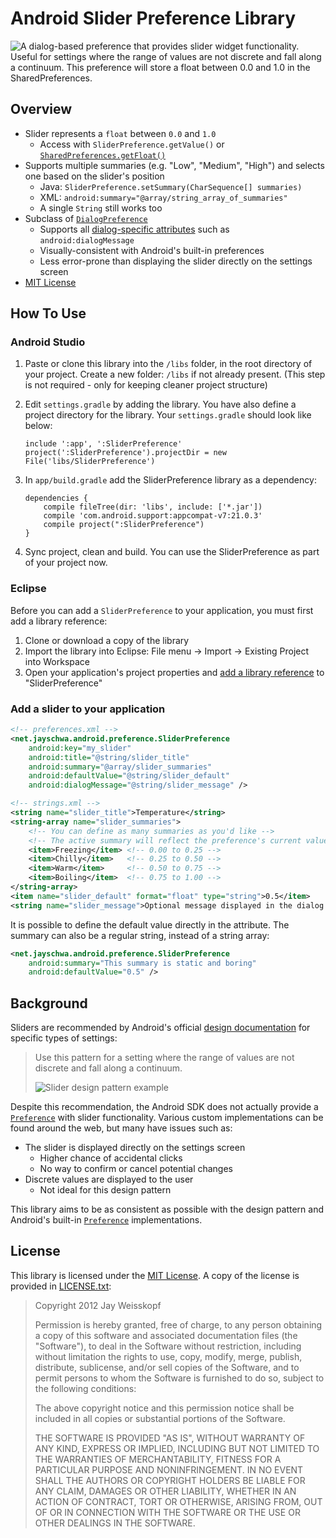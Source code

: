 Android Slider Preference Library
=================================

![A dialog-based preference that provides slider widget functionality. Useful for settings where the range of values are not discrete and fall along a continuum. This preference will store a float between 0.0 and 1.0 in the SharedPreferences.](https://raw.github.com/jayschwa/AndroidSliderPreference/master/screenshot.png)

## Overview

* Slider represents a `float` between `0.0` and `1.0`
  * Access with `SliderPreference.getValue()` or [`SharedPreferences.getFloat()`][shar]
* Supports multiple summaries (e.g. "Low", "Medium", "High") and selects one based on the slider's position
  * Java: `SliderPreference.setSummary(CharSequence[] summaries)`
  * XML: `android:summary="@array/string_array_of_summaries"`
  * A single `String` still works too
* Subclass of [`DialogPreference`][diag]
  * Supports all [dialog-specific attributes][datr] such as `android:dialogMessage`
  * Visually-consistent with Android's built-in preferences
  * Less error-prone than displaying the slider directly on the settings screen
* [MIT License](#license)

[datr]: https://developer.android.com/reference/android/preference/DialogPreference.html#lattrs "DialogPreference attributes"
[diag]: https://developer.android.com/reference/android/preference/DialogPreference.html "DialogPreference"
[shar]: https://developer.android.com/reference/android/content/SharedPreferences.html#getFloat(java.lang.String,%20float) "getFloat()"

## How To Use

### Android Studio

1. Paste or clone this library into the `/libs` folder, in the root directory of your project. Create a new folder: `/libs` if not already present.  (This step is not required - only for keeping cleaner project structure)

2. Edit `settings.gradle` by adding the library. You have also define a project directory for the library. Your `settings.gradle` should look like below:

    ```
    include ':app', ':SliderPreference'
    project(':SliderPreference').projectDir = new File('libs/SliderPreference')
    ```

3. In `app/build.gradle` add the SliderPreference library as a dependency:

    ```
    dependencies {
        compile fileTree(dir: 'libs', include: ['*.jar'])
        compile 'com.android.support:appcompat-v7:21.0.3'
        compile project(":SliderPreference")
    }
    ```

4. Sync project, clean and build. You can use the SliderPreference as part of your project now.

### Eclipse

Before you can add a `SliderPreference` to your application, you must first add a library reference:

1. Clone or download a copy of the library
2. Import the library into Eclipse: File menu -> Import -> Existing Project into Workspace
3. Open your application's project properties and [add a library reference][ref] to "SliderPreference"

[ref]: https://developer.android.com/tools/projects/projects-eclipse.html#ReferencingLibraryProject

### Add a slider to your application

``` XML
<!-- preferences.xml -->
<net.jayschwa.android.preference.SliderPreference
    android:key="my_slider"
    android:title="@string/slider_title"
    android:summary="@array/slider_summaries"
    android:defaultValue="@string/slider_default"
    android:dialogMessage="@string/slider_message" />
```
``` XML
<!-- strings.xml -->
<string name="slider_title">Temperature</string>
<string-array name="slider_summaries">
    <!-- You can define as many summaries as you'd like -->
    <!-- The active summary will reflect the preference's current value -->
    <item>Freezing</item> <!-- 0.00 to 0.25 -->
    <item>Chilly</item>   <!-- 0.25 to 0.50 -->
    <item>Warm</item>     <!-- 0.50 to 0.75 -->
    <item>Boiling</item>  <!-- 0.75 to 1.00 -->
</string-array>
<item name="slider_default" format="float" type="string">0.5</item>
<string name="slider_message">Optional message displayed in the dialog above the slider</string>
```

It is possible to define the default value directly in the attribute. The summary can also be a regular string, instead of a string array:

``` XML
<net.jayschwa.android.preference.SliderPreference
    android:summary="This summary is static and boring"
    android:defaultValue="0.5" />
```

## Background

Sliders are recommended by Android's official [design documentation][ptrn] for specific types of settings:

> Use this pattern for a setting where the range of values are not discrete and fall along a continuum.
>
> ![Slider design pattern example](https://developer.android.com/design/media/settings_slider.png)

Despite this recommendation, the Android SDK does not actually provide a [`Preference`][pref] with slider functionality. Various custom implementations can be found around the web, but many have issues such as:

* The slider is displayed directly on the settings screen
  * Higher chance of accidental clicks
  * No way to confirm or cancel potential changes
* Discrete values are displayed to the user
  * Not ideal for this design pattern

This library aims to be as consistent as possible with the design pattern and Android's built-in [`Preference`][pref] implementations.

[ptrn]: https://developer.android.com/design/patterns/settings.html#patterns "Settings Design Patterns"
[pref]: https://developer.android.com/reference/android/preference/Preference.html "Preference"

## License

This library is licensed under the [MIT License][mit]. A copy of the license is provided in [LICENSE.txt][copy]:

> Copyright 2012 Jay Weisskopf
>
> Permission is hereby granted, free of charge, to any person obtaining a copy of this software and associated documentation files (the "Software"), to deal in the Software without restriction, including without limitation the rights to use, copy, modify, merge, publish, distribute, sublicense, and/or sell copies of the Software, and to permit persons to whom the Software is furnished to do so, subject to the following conditions:
>
> The above copyright notice and this permission notice shall be included in all copies or substantial portions of the Software.
>
> THE SOFTWARE IS PROVIDED "AS IS", WITHOUT WARRANTY OF ANY KIND, EXPRESS OR IMPLIED, INCLUDING BUT NOT LIMITED TO THE WARRANTIES OF MERCHANTABILITY, FITNESS FOR A PARTICULAR PURPOSE AND NONINFRINGEMENT. IN NO EVENT SHALL THE AUTHORS OR COPYRIGHT HOLDERS BE LIABLE FOR ANY CLAIM, DAMAGES OR OTHER LIABILITY, WHETHER IN AN ACTION OF CONTRACT, TORT OR OTHERWISE, ARISING FROM, OUT OF OR IN CONNECTION WITH THE SOFTWARE OR THE USE OR OTHER DEALINGS IN THE SOFTWARE.

[copy]: https://raw.github.com/jayschwa/AndroidSliderPreference/master/LICENSE.txt
[mit]: http://opensource.org/licenses/MIT "Open Source Initiative - The MIT License"
